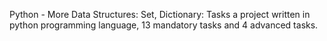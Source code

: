 Python - More Data Structures: Set, Dictionary: Tasks a project written in python programming language, 13 mandatory tasks and 4 advanced tasks.
